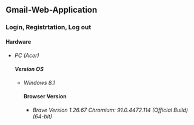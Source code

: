 <h2>Gmail-Web-Application</h2>
<h3>Login, Registrtation, Log out</h3>
<h4><strong>Hardware</strong></h4>
<ul>
<li><em>PC (Acer)</li>
<h4><strong>Version OS</h4></em></strong>
<ul>
<li><em>Windows 8.1</em></li>
<h4><strong>Browser Version</h4></em></strong>
<ul>
<li><em>Brave Version 1.26.67 Chromium: 91.0.4472.114 (Official Build) (64-bit)</em></li>
  
